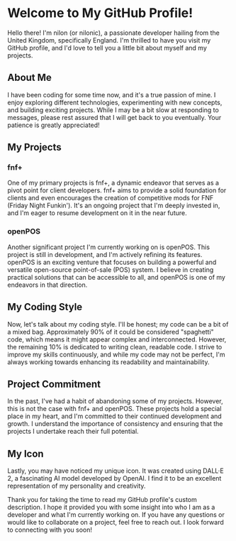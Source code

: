 # Welcome to My GitHub Profile!

Hello there! I'm nilon (or nilonic), a passionate developer hailing from the United Kingdom, specifically England. I'm thrilled to have you visit my GitHub profile, and I'd love to tell you a little bit about myself and my projects.

## About Me

I have been coding for some time now, and it's a true passion of mine. I enjoy exploring different technologies, experimenting with new concepts, and building exciting projects. While I may be a bit slow at responding to messages, please rest assured that I will get back to you eventually. Your patience is greatly appreciated!

## My Projects

### fnf+

One of my primary projects is fnf+, a dynamic endeavor that serves as a pivot point for client developers. fnf+ aims to provide a solid foundation for clients and even encourages the creation of competitive mods for FNF (Friday Night Funkin'). It's an ongoing project that I'm deeply invested in, and I'm eager to resume development on it in the near future.

### openPOS

Another significant project I'm currently working on is openPOS. This project is still in development, and I'm actively refining its features. openPOS is an exciting venture that focuses on building a powerful and versatile open-source point-of-sale (POS) system. I believe in creating practical solutions that can be accessible to all, and openPOS is one of my endeavors in that direction.

## My Coding Style

Now, let's talk about my coding style. I'll be honest; my code can be a bit of a mixed bag. Approximately 90% of it could be considered "spaghetti" code, which means it might appear complex and interconnected. However, the remaining 10% is dedicated to writing clean, readable code. I strive to improve my skills continuously, and while my code may not be perfect, I'm always working towards enhancing its readability and maintainability.

## Project Commitment

In the past, I've had a habit of abandoning some of my projects. However, this is not the case with fnf+ and openPOS. These projects hold a special place in my heart, and I'm committed to their continued development and growth. I understand the importance of consistency and ensuring that the projects I undertake reach their full potential.

## My Icon

Lastly, you may have noticed my unique icon. It was created using DALL·E 2, a fascinating AI model developed by OpenAI. I find it to be an excellent representation of my personality and creativity.

Thank you for taking the time to read my GitHub profile's custom description. I hope it provided you with some insight into who I am as a developer and what I'm currently working on. If you have any questions or would like to collaborate on a project, feel free to reach out. I look forward to connecting with you soon!
